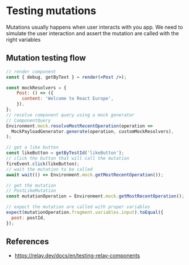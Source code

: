 # Testing mutations

Mutations usually happens when user interacts with you app.
We need to simulate the user interaction and 
assert the mutation are called with the right variables

## Mutation testing flow

````jsx
// render component
const { debug, getByText } = render(<Post />);

const mockResolvers = {
    Post: () => ({
      content: 'Welcome to React Europe',
    }),
};
// resolve component query using a mock generator
// ComponentQuery
Environment.mock.resolveMostRecentOperation(operation =>
  MockPayloadGenerator.generate(operation, customMockResolvers),
);

// get a like button
const likeButton = getByTestId('likeButton');
// click the button that will call the mutation
fireEvent.click(likeButton);
// wait the mutation to be called
await wait(() => Environment.mock.getMostRecentOperation());

// get the mutation
// PostLikeMutation
const mutationOperation = Environment.mock.getMostRecentOperation();

// expect the mutation are called with proper variables
expect(mutationOperation.fragment.variables.input).toEqual({
  post: postId,
});
````

## References

- https://relay.dev/docs/en/testing-relay-components